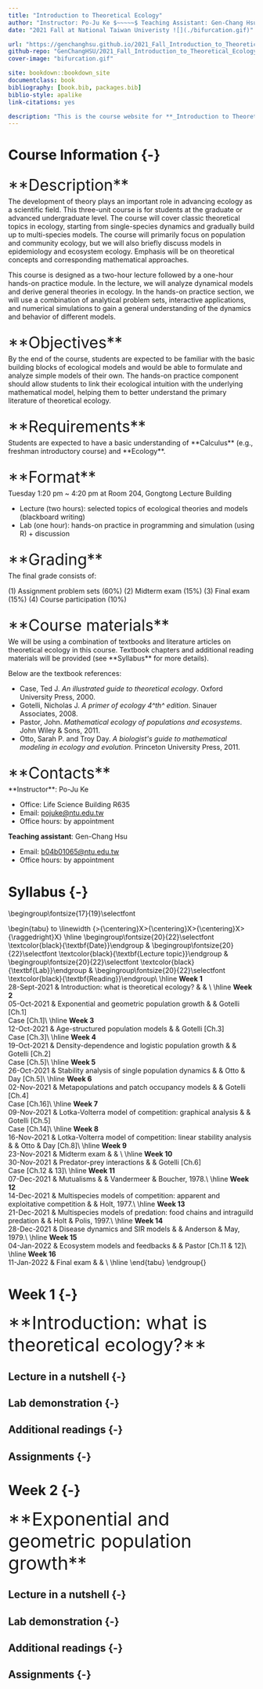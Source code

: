 ```yaml
--- 
title: "Introduction to Theoretical Ecology"
author: "Instructor: Po-Ju Ke $~~~~~$ Teaching Assistant: Gen-Chang Hsu"
date: "2021 Fall at National Taiwan Univeristy ![](./bifurcation.gif)"

url: "https://genchanghsu.github.io/2021_Fall_Introduction_to_Theoretical_Ecology/"
github-repo: "GenChangHSU/2021_Fall_Introduction_to_Theoretical_Ecology"
cover-image: "bifurcation.gif"

site: bookdown::bookdown_site
documentclass: book
bibliography: [book.bib, packages.bib]
biblio-style: apalike
link-citations: yes

description: "This is the course website for **_Introduction to Theoretical Ecology_** 2021 Fall at National Taiwan University."
---
```




# Course Information {-}

<p style = "font-size: 24pt; margin-bottom: 5px; margin-top: 25px"> **Description** </p> The development of theory plays an important role in advancing ecology as a scientific field. This three-unit course is for students at the graduate or advanced undergraduate level. The course will cover classic theoretical topics in ecology, starting from single-species dynamics and gradually build up to multi-species models. The course will primarily focus on population and community ecology, but we will also briefly discuss models in epidemiology and ecosystem ecology. Emphasis will be on theoretical concepts and corresponding mathematical approaches.

This course is designed as a two-hour lecture followed by a one-hour hands-on practice module. In the lecture, we will analyze dynamical models and derive general theories in ecology. In the hands-on practice section, we will use a combination of analytical problem sets, interactive applications, and numerical simulations to gain a general understanding of the dynamics and behavior of different models. 

<p style = "font-size: 24pt; margin-bottom: 5px; margin-top: 25px"> **Objectives** </p>
By the end of the course, students are expected to be familiar with the basic building blocks of ecological models and would be able to formulate and analyze simple models of their own. The hands-on practice component should allow students to link their ecological intuition with the underlying mathematical model, helping them to better understand the primary literature of theoretical ecology. 

<p style = "font-size: 24pt; margin-bottom: 5px; margin-top: 25px"> **Requirements** </p>
Students are expected to have a basic understanding of **Calculus** (e.g., freshman introductory course) and **Ecology**.

<p style = "font-size: 24pt; margin-bottom: 5px; margin-top: 25px"> **Format** </p>
Tuesday 1:20 pm ~ 4:20 pm at Room 204, Gongtong Lecture Building

- Lecture (two hours): selected topics of ecological theories and models (blackboard writing) 
- Lab (one hour): hands-on practice in programming and simulation (using R) + discussion

<p style = "font-size: 24pt; margin-bottom: 5px; margin-top: 25px"> **Grading** </p>
The final grade consists of:

(1) Assignment problem sets (60%)
(2) Midterm exam (15%)
(3) Final exam (15%)
(4) Course participation (10%)

<p style = "font-size: 24pt; margin-bottom: 5px; margin-top: 25px"> **Course materials** </p>
We will be using a combination of textbooks and literature articles on theoretical ecology in this course. Textbook chapters and additional reading materials will be provided (see **Syllabus** for more details).

Below are the textbook references:

- Case, Ted J. *An illustrated guide to theoretical ecology*. Oxford University Press, 2000.
- Gotelli, Nicholas J. *A primer of ecology 4^th^ edition*. Sinauer Associates, 2008.
- Pastor, John. *Mathematical ecology of populations and ecosystems*. John Wiley & Sons, 2011.
- Otto, Sarah P. and Troy Day. *A biologist's guide to mathematical modeling in ecology and evolution*. Princeton University Press, 2011.

<p style = "font-size: 24pt; margin-bottom: 5px; margin-top: 25px"> **Contacts** </p>
**Instructor**: Po-Ju Ke

- Office: Life Science Building R635
- Email: pojuke@ntu.edu.tw
- Office hours: by appointment

**Teaching assistant**: Gen-Chang Hsu

- Email: b04b01065@ntu.edu.tw
- Office hours: by appointment


# Syllabus {-}

\begingroup\fontsize{17}{19}\selectfont

\begin{tabu} to \linewidth {>{\centering}X>{\centering}X>{\centering}X>{\raggedright}X}
\hline
\begingroup\fontsize{20}{22}\selectfont \textcolor{black}{\textbf{Date}}\endgroup & \begingroup\fontsize{20}{22}\selectfont \textcolor{black}{\textbf{Lecture topic}}\endgroup & \begingroup\fontsize{20}{22}\selectfont \textcolor{black}{\textbf{Lab}}\endgroup & \begingroup\fontsize{20}{22}\selectfont \textcolor{black}{\textbf{Reading}}\endgroup\\
\hline
**Week 1** <span style='vertical-align:-30%'> </span>
           <br> 28-Sept-2021 & Introduction: what is theoretical ecology? &  & \\
\hline
**Week 2** <span style='vertical-align:-30%'> </span>
           <br> 05-Oct-2021 & Exponential and geometric population growth &  & Gotelli [Ch.1] <br> Case [Ch.1]\\
\hline
**Week 3** <span style='vertical-align:-30%'> </span>
           <br> 12-Oct-2021 & Age-structured population models &  & Gotelli [Ch.3] <br> Case [Ch.3]\\
\hline
**Week 4** <span style='vertical-align:-30%'> </span>
           <br> 19-Oct-2021 & Density-dependence and logistic population growth &  & Gotelli [Ch.2] <br> Case [Ch.5]\\
\hline
**Week 5** <span style='vertical-align:-30%'> </span>
           <br> 26-Oct-2021 & Stability analysis of single population dynamics &  & Otto & Day [Ch.5]\\
\hline
**Week 6** <span style='vertical-align:-30%'> </span>
           <br> 02-Nov-2021 & Metapopulations and patch occupancy models &  & Gotelli [Ch.4] <br> Case [Ch.16]\\
\hline
**Week 7** <span style='vertical-align:-30%'> </span>
           <br> 09-Nov-2021 & Lotka-Volterra model of competition: graphical analysis &  & Gotelli [Ch.5] <br> Case [Ch.14]\\
\hline
**Week 8** <span style='vertical-align:-30%'> </span>
           <br> 16-Nov-2021 & Lotka-Volterra model of competition: linear stability analysis &  & Otto & Day [Ch.8]\\
\hline
**Week 9** <span style='vertical-align:-30%'> </span>
           <br> 23-Nov-2021 & Midterm exam &  & \\
\hline
**Week 10** <span style='vertical-align:-30%'> </span>
           <br> 30-Nov-2021 & Predator-prey interactions &  & Gotelli [Ch.6] <br> Case [Ch.12 & 13]\\
\hline
**Week 11** <span style='vertical-align:-30%'> </span>
           <br> 07-Dec-2021 & Mutualisms &  & Vandermeer & Boucher, 1978.\\
\hline
**Week 12** <span style='vertical-align:-30%'> </span>
           <br> 14-Dec-2021 & Multispecies models of competition: apparent and exploitative competition &  & Holt, 1977.\\
\hline
**Week 13** <span style='vertical-align:-30%'> </span>
           <br> 21-Dec-2021 & Multispecies models of predation: food chains and intraguild predation &  & Holt & Polis, 1997.\\
\hline
**Week 14** <span style='vertical-align:-30%'> </span>
           <br> 28-Dec-2021 & Disease dynamics and SIR models &  & Anderson & May, 1979.\\
\hline
**Week 15** <span style='vertical-align:-30%'> </span>
           <br> 04-Jan-2022 & Ecosystem models and feedbacks &  & Pastor [Ch.11 & 12]\\
\hline
**Week 16** <span style='vertical-align:-30%'> </span>
           <br> 11-Jan-2022 & Final exam &  & \\
\hline
\end{tabu}
\endgroup{}



<!--chapter:end:index.Rmd-->

# Week 1 {-} 
<div style = "font-size: 28pt"> **Introduction: what is theoretical ecology?**</div>

## Lecture in a nutshell {-}




## Lab demonstration {-}




## Additional readings {-}




## Assignments {-}







<!--chapter:end:01_Week_1.Rmd-->

# Week 2 {-} 
<div style = "font-size: 28pt"> **Exponential and geometric population growth**</div>

## Lecture in a nutshell {-}




## Lab demonstration {-}




## Additional readings {-}



## Assignments {-}



<!--chapter:end:02_Week_2.Rmd-->

